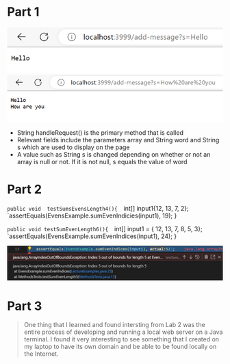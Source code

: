 # Part 1
![Image](Hello.png)
![Image](HelloHowAre.png)
* String handleRequest() is the primary method that is called 
* Relevant fields include the parameters array and String word and String s which are used to display on the page 
* A value such as String s is changed depending on whether or not an array is null or not. If it is not null, s equals the value of word

# Part 2
`public void  testSumsEvensLength4(){ 
`int[] input1{12, 13, 7, 2}; 
`assertEquals(EvensExample.sumEvenIndicies(input1), 19); }


`public void testSumEvenLength6(){ 
`int[] input1 = { 12, 13, 7, 8, 5, 3}; 
`assertEquals(EvensExample.sumEvenIndices(input1), 24); }

![Image](BugResult.png)

# Part 3 
> One thing that I learned and found intersting from Lab 2 was the entire process of developing and running a local web server on a Java terminal. I found it very interesting to see something that I created on my laptop to have its own domain and be able to be found locally on the Internet. 
